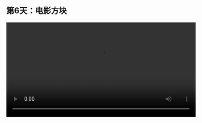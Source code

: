 ## 第6天：电影方块
 
 
<video width="100%" controls controlslist="nodownload nofullscreen noremoteplayback" disablePictureInPicture>
  <source src="https://api.keepwork.com/storage/v0/siteFiles/11985/raw#1586889058332session6.webm" type="video/webm">
  <source src="https://api.keepwork.com/storage/v0/siteFiles/11986/raw#1586889069822session6_small.mp4" type="video/mp4" />
   
  你的浏览器不支持播放
</video>
<style>
video::-webkit-media-controls-fullscreen-button { display: none; } 
</style>

### 字幕

如果人脑是一台超级计算机，那么记忆就是它的素材。
而我们的记忆，实际上就是动画。
那么在Paracraft中，如何创造动画呢？
我们需要在电影项下使用电影方块。
**右键单击**电影方块。
我们打开了电影方块的背包。
在Paracraft中，每个物品可能还有很多子物品。
比如，电影方块中包含了摄影机，还可以有其他的角色。
我们还可以**Ctrl+左键**复制角色。
每个角色在左下角有它的属性。
所以是一层一层这样的嵌套关系。
如果关闭它，角色就不见了。
右键打开，那么**Shift+左键**可以删除这个角色。
当然了，刚才说角色也是物品。
我们可以**左键拖动**将它扔到场景中。
也可以将它捡起来，放到其他的电影方块中。
那么点击这里的帮助，可以查看更多的教程。

### 动手练习
研究一下电影方块。 创建多个电影方块。 
然后可以看看下面的教学视频
- https://keepwork.com/official/docs/UserGuide/animation/movie_block